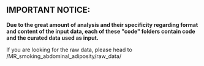 ## IMPORTANT NOTICE:

**Due to the great amount of analysis and their specificity regarding format and content of the input data, each of these "code" folders contain code and the curated data used as input.**

If you are looking for the raw data, please head to /MR_smoking_abdominal_adiposity/raw_data/
